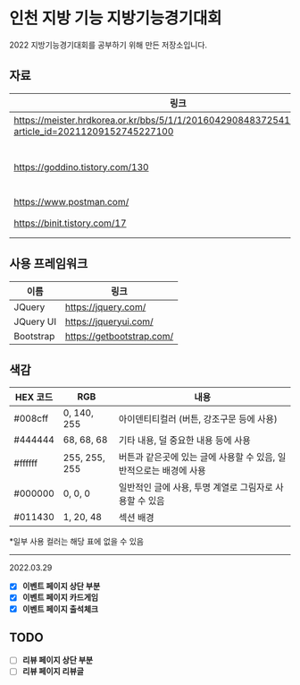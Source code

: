 # 인천 지방 기능 지방기능경기대회
2022 지방기능경기대회를 공부하기 위해 만든 저장소입니다.

## 자료
|링크|내용|
|---|---|
|https://meister.hrdkorea.or.kr/bbs/5/1/1/20160429084837254100_view.do?article_id=20211209152745227100|대회 과제 hwp|
|https://goddino.tistory.com/130|B모듈 이벤트(카드 찾기 게임1)|
|https://www.postman.com/|API|
|https://binit.tistory.com/17|postman 사용법|

## 사용 프레임워크
|이름|링크|
|---|---|
|JQuery|https://jquery.com/|
|JQuery UI|https://jqueryui.com/|
|Bootstrap|https://getbootstrap.com/|


## 색감

| HEX 코드 | RGB | 내용 |
|---|---|---|
|#008cff|0, 140, 255|아이덴티티컬러 (버튼, 강조구문 등에 사용)|
|#444444|68, 68, 68|기타 내용, 덜 중요한 내용 등에 사용|
|#ffffff|255, 255, 255|버튼과 같은곳에 있는 글에 사용할 수 있음, 일반적으로는 배경에 사용|
|#000000|0, 0, 0|일반적인 글에 사용, 투명 계열로 그림자로 사용할 수 있음|
|#011430|1, 20, 48|섹션 배경|


*일부 사용 컬러는 해당 표에 없을 수 있음

---

2022.03.29
- [x] **이벤트 페이지 상단 부분**
- [x] **이벤트 페이지 카드게임**
- [x] **이벤트 페이지 출석체크**

## TODO
- [ ] **리뷰 페이지 상단 부분**
- [ ] **리뷰 페이지 리뷰글**

